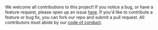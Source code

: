 We welcome all contributions to this project! If you notice a bug, or have a feature request, please open up an issue [here][1]. 
If you'd like to contribute a feature or bug fix, you can fork our repo and submit a pull request. 
All contributors must abide by our [code of conduct][2].

[1]: https://github.com/UBC-MDS/DSCI_532_Group112_Unemployment/issues
[2]: CODE_OF_CONDUCT.md
